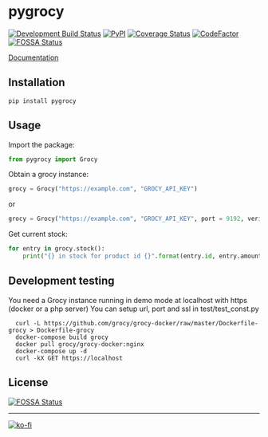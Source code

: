 # pygrocy
[![Development Build Status](https://api.travis-ci.com/SebRut/pygrocy.svg?branch=develop)](https://travis-ci.com/SebRut/pygrocy)
[![PyPI](https://img.shields.io/pypi/v/pygrocy.svg)](https://pypi.org/project/pygrocy/)
[![Coverage Status](https://coveralls.io/repos/github/SebRut/pygrocy/badge.svg?branch=master)](https://coveralls.io/github/SebRut/pygrocy?branch=master)
[![CodeFactor](https://www.codefactor.io/repository/github/sebrut/pygrocy/badge)](https://www.codefactor.io/repository/github/sebrut/pygrocy)
[![FOSSA Status](https://app.fossa.io/api/projects/git%2Bgithub.com%2FSebRut%2Fpygrocy.svg?type=shield)](https://app.fossa.io/projects/git%2Bgithub.com%2FSebRut%2Fpygrocy?ref=badge_shield)

[Documentation](https://sebrut.github.io/pygrocy/)

## Installation

`pip install pygrocy`

## Usage
Import the package: 
```python
from pygrocy import Grocy
```

Obtain a grocy instance:
```python
grocy = Grocy("https://example.com", "GROCY_API_KEY")
```
or
```python
grocy = Grocy("https://example.com", "GROCY_API_KEY", port = 9192, verify_ssl = True)
```

Get current stock:
```python
for entry in grocy.stock():
    print("{} in stock for product id {}".format(entry.id, entry.amount))
```

## Development testing
You need a Grocy instance running in demo mode at localhost with https (docker or a php server)
You can setup url, port and ssl in test/test_const.py

```
  curl -L https://github.com/grocy/grocy-docker/raw/master/Dockerfile-grocy > Dockerfile-grocy
  docker-compose build grocy
  docker pull grocy/grocy-docker:nginx
  docker-compose up -d
  curl -kX GET https://localhost
```

## License
[![FOSSA Status](https://app.fossa.io/api/projects/git%2Bgithub.com%2FSebRut%2Fpygrocy.svg?type=large)](https://app.fossa.io/projects/git%2Bgithub.com%2FSebRut%2Fpygrocy?ref=badge_large)

---

[![ko-fi](https://www.ko-fi.com/img/githubbutton_sm.svg)](https://ko-fi.com/X8X1LYUK)
